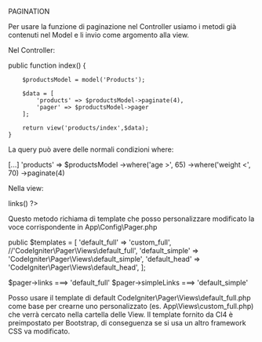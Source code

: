 PAGINATION

Per usare la funzione di paginazione nel Controller usiamo i metodi già contenuti nel Model e li invio come argomento alla view. 

Nel Controller:

public function index() {

        $productsModel = model('Products');
    
        $data = [
            'products' => $productsModel->paginate(4),
            'pager' => $productsModel->pager
        ];
    
        return view('products/index',$data);
    }

La query può avere delle normali condizioni where:

[...]
'products' => $productsModel
->where('age >', 65)
->where('weight <', 70)
->paginate(4)

Nella view:

<?= $pager->links() ?>

Questo metodo richiama di template che posso personalizzare modificato la voce corrispondente in App\Config\Pager.php

public $templates = [
        'default_full'   => 'custom_full', //'CodeIgniter\Pager\Views\default_full',
        'default_simple' => 'CodeIgniter\Pager\Views\default_simple',
        'default_head'   => 'CodeIgniter\Pager\Views\default_head',
    ];

$pager->links  ===> 'default_full'
$pager->simpleLinks ===> 'default_simple'

Posso usare il template di default CodeIgniter\Pager\Views\default_full.php come base per crearne uno personalizzato (es. App\Views\custom_full.php) che verrà cercato nella cartella delle View.
Il template fornito da CI4 è preimpostato per Bootstrap, di conseguenza se si usa un altro framework CSS va modificato.
